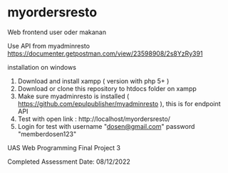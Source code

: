 # myordersresto
Web frontend user oder makanan

Use API from myadminresto
https://documenter.getpostman.com/view/23598908/2s8YzRy391

installation on windows
1. Download and install xampp ( version with php 5+ )
2. Download or clone this repository to htdocs folder on xampp
3. Make sure myadminresto is installed ( https://github.com/epulpublisher/myadminresto ), this is for endpoint API
4. Test with open link : http://localhost/myordersresto/
5. Login for test with username "dosen@gmail.com" password "memberdosen123"

UAS Web Programming Final Project 3

Completed Assessment Date: 08/12/2022
